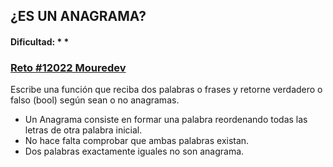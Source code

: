 ## ¿ES UN ANAGRAMA?

#### Dificultad:  * * 

 ### [Reto #12022 Mouredev](https://retosdeprogramacion.com/ejercicios/) 

Escribe una función que reciba dos palabras o frases y retorne verdadero o falso (bool) según sean o no anagramas.

- Un Anagrama consiste en formar una palabra reordenando todas las letras de otra palabra inicial.
- No hace falta comprobar que ambas palabras existan.
- Dos palabras exactamente iguales no son anagrama.
